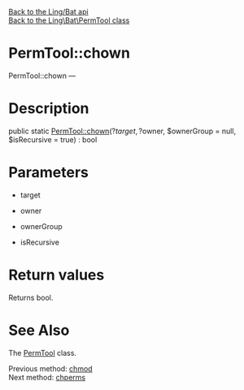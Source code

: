 [Back to the Ling/Bat api](https://github.com/lingtalfi/Bat/blob/master/doc/api/Ling/Bat.md)<br>
[Back to the Ling\Bat\PermTool class](https://github.com/lingtalfi/Bat/blob/master/doc/api/Ling/Bat/PermTool.md)


PermTool::chown
================



PermTool::chown — 




Description
================


public static [PermTool::chown](https://github.com/lingtalfi/Bat/blob/master/doc/api/Ling/Bat/PermTool/chown.md)(?$target, ?$owner, $ownerGroup = null, $isRecursive = true) : bool









Parameters
================


- target

    

- owner

    

- ownerGroup

    

- isRecursive

    


Return values
================

Returns bool.








See Also
================

The [PermTool](https://github.com/lingtalfi/Bat/blob/master/doc/api/Ling/Bat/PermTool.md) class.

Previous method: [chmod](https://github.com/lingtalfi/Bat/blob/master/doc/api/Ling/Bat/PermTool/chmod.md)<br>Next method: [chperms](https://github.com/lingtalfi/Bat/blob/master/doc/api/Ling/Bat/PermTool/chperms.md)<br>

